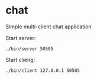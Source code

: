 # chat

Simple multi-client chat application

Start server: 

```
./bin/server 50505
```

Start clieng:

```
./bin/client 127.0.0.1 50505
```
